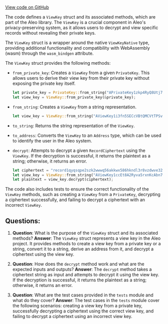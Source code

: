 [View code on GitHub](https://github.com/AleoHQ/aleo/wasm/src/account/view_key.rs)

The code defines a `ViewKey` struct and its associated methods, which are part of the Aleo library. The `ViewKey` is a crucial component in Aleo's privacy-preserving system, as it allows users to decrypt and view specific records without revealing their private keys.

The `ViewKey` struct is a wrapper around the native `ViewKeyNative` type, providing additional functionality and compatibility with WebAssembly (wasm) through the `wasm_bindgen` attribute.

The `ViewKey` struct provides the following methods:

- `from_private_key`: Creates a `ViewKey` from a given `PrivateKey`. This allows users to derive their view key from their private key without exposing the private key itself.
  ```rust
  let private_key = PrivateKey::from_string("APrivateKey1zkp4RyQ8Utj7aRcJgPQGEok8RMzWwUZzBhhgX6rhmBT8dcP");
  let view_key = ViewKey::from_private_key(&private_key);
  ```

- `from_string`: Creates a `ViewKey` from a string representation.
  ```rust
  let view_key = ViewKey::from_string("AViewKey1i3fn5SECcVBtQMCVtTPSvdApoMYmg3ToJfNDfgHJAuoD");
  ```

- `to_string`: Returns the string representation of the `ViewKey`.

- `to_address`: Converts the `ViewKey` to an `Address` type, which can be used to identify the user in the Aleo system.

- `decrypt`: Attempts to decrypt a given `RecordCiphertext` using the `ViewKey`. If the decryption is successful, it returns the plaintext as a string; otherwise, it returns an error.
  ```rust
  let ciphertext = "record1qyqsqpe2szk2wwwq56akkwx586hkndl3r8vzdwve32lm7elvphh37rsyqyxx66trwfhkxun9v35hguerqqpqzqrtjzeu6vah9x2me2exkgege824sd8x2379scspmrmtvczs0d93qttl7y92ga0k0rsexu409hu3vlehe3yxjhmey3frh2z5pxm5cmxsv4un97q";
  let view_key = ViewKey::from_string("AViewKey1ccEt8A2Ryva5rxnKcAbn7wgTaTsb79tzkKHFpeKsm9NX");
  let plaintext = view_key.decrypt(ciphertext);
  ```

The code also includes tests to ensure the correct functionality of the `ViewKey` methods, such as creating a `ViewKey` from a `PrivateKey`, decrypting a ciphertext successfully, and failing to decrypt a ciphertext with an incorrect `ViewKey`.
## Questions: 
 1. **Question**: What is the purpose of the `ViewKey` struct and its associated methods?
   **Answer**: The `ViewKey` struct represents a view key in the Aleo project. It provides methods to create a view key from a private key or a string, convert it to a string, derive an address from it, and decrypt a ciphertext using the view key.

2. **Question**: How does the `decrypt` method work and what are the expected inputs and outputs?
   **Answer**: The `decrypt` method takes a ciphertext string as input and attempts to decrypt it using the view key. If the decryption is successful, it returns the plaintext as a string; otherwise, it returns an error.

3. **Question**: What are the test cases provided in the `tests` module and what do they cover?
   **Answer**: The test cases in the `tests` module cover the following scenarios: creating a view key from a private key, successfully decrypting a ciphertext using the correct view key, and failing to decrypt a ciphertext using an incorrect view key.
